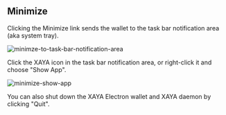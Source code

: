 ## Minimize

Clicking the Minimize link sends the wallet to the task bar notification area 
(aka system tray).

![minimze-to-task-bar-notification-area](img/minimze-to-task-bar-notification-area.png)

Click the XAYA icon in the task bar notification area, or right-click it and 
choose "Show App".

![minimize-show-app](img/minimize-show-app.png)

You can also shut down the XAYA Electron wallet and XAYA daemon by clicking 
"Quit".


